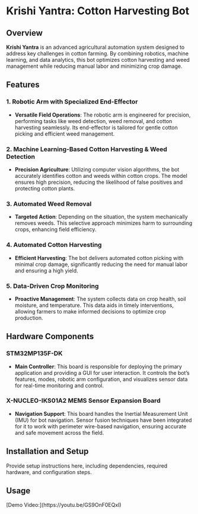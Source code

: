 <h1>Krishi Yantra: Cotton Harvesting Bot</h1>

<h2>Overview</h2>
<p><strong>Krishi Yantra</strong> is an advanced agricultural automation system designed to address key challenges in cotton farming. By combining robotics, machine learning, and data analytics, this bot optimizes cotton harvesting and weed management while reducing manual labor and minimizing crop damage.</p>

<h2>Features</h2>

<h3>1. Robotic Arm with Specialized End-Effector</h3>
<ul>
    <li><strong>Versatile Field Operations</strong>: The robotic arm is engineered for precision, performing tasks like weed detection, weed removal, and cotton harvesting seamlessly. Its end-effector is tailored for gentle cotton picking and efficient weed management.</li>
</ul>

<h3>2. Machine Learning-Based Cotton Harvesting & Weed Detection</h3>
<ul>
    <li><strong>Precision Agriculture</strong>: Utilizing computer vision algorithms, the bot accurately identifies cotton and weeds within cotton crops. The model ensures high precision, reducing the likelihood of false positives and protecting cotton plants.</li>
</ul>

<h3>3. Automated Weed Removal</h3>
<ul>
    <li><strong>Targeted Action</strong>: Depending on the situation, the system mechanically removes weeds. This selective approach minimizes harm to surrounding crops, enhancing field efficiency.</li>
</ul>

<h3>4. Automated Cotton Harvesting</h3>
<ul>
    <li><strong>Efficient Harvesting</strong>: The bot delivers automated cotton picking with minimal crop damage, significantly reducing the need for manual labor and ensuring a high yield.</li>
</ul>

<h3>5. Data-Driven Crop Monitoring</h3>
<ul>
    <li><strong>Proactive Management</strong>: The system collects data on crop health, soil moisture, and temperature. This data aids in timely interventions, allowing farmers to make informed decisions to optimize crop production.</li>
</ul>

<h2>Hardware Components</h2>

<h3>STM32MP135F-DK</h3>
<ul>
    <li><strong>Main Controller</strong>: This board is responsible for deploying the primary application and providing a GUI for user interaction. It controls the bot’s features, modes, robotic arm configuration, and visualizes sensor data for real-time monitoring and control.</li>
</ul>

<h3>X-NUCLEO-IKS01A2 MEMS Sensor Expansion Board</h3>
<ul>
    <li><strong>Navigation Support</strong>: This board handles the Inertial Measurement Unit (IMU) for bot navigation. Sensor fusion techniques have been integrated for it to work with  perimeter wire-based navigation, ensuring accurate and safe movement across the field.</li>
</ul>

<h2>Installation and Setup</h2>
<p>Provide setup instructions here, including dependencies, required hardware, and configuration steps.</p>

<h2>Usage</h2>
<p>[Demo Video:](https://youtu.be/GS9OnF0EQxI)</p>
